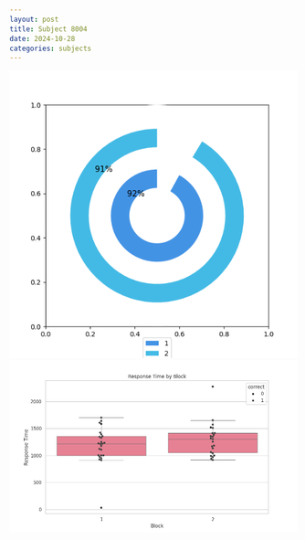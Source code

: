 ```yaml
---
layout: post
title: Subject 8004
date: 2024-10-28
categories: subjects
---
```


![](data/8004/run-27/8004__acc_test.png)
![](data/8004/run-27/8004_rt.png)
